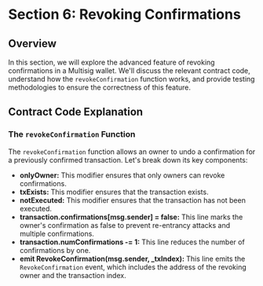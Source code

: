 # Section 6: Revoking Confirmations

## Overview

In this section, we will explore the advanced feature of revoking confirmations in a Multisig wallet. We'll discuss the relevant contract code, understand how the `revokeConfirmation` function works, and provide testing methodologies to ensure the correctness of this feature.

## Contract Code Explanation

### The `revokeConfirmation` Function

The `revokeConfirmation` function allows an owner to undo a confirmation for a previously confirmed transaction. Let's break down its key components:

- **onlyOwner:** This modifier ensures that only owners can revoke confirmations.
- **txExists:** This modifier ensures that the transaction exists.
- **notExecuted:** This modifier ensures that the transaction has not been executed.
- **transaction.confirmations[msg.sender] = false:** This line marks the owner's confirmation as false to prevent re-entrancy attacks and multiple confirmations.
- **transaction.numConfirmations -= 1:** This line reduces the number of confirmations by one.
- **emit RevokeConfirmation(msg.sender, _txIndex):** This line emits the `RevokeConfirmation` event, which includes the address of the revoking owner and the transaction index.

